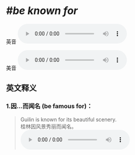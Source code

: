 # ***\#be known for*** 
英音
<audio src="./media/be known for1_AAC.aac" controls="controls"></audio>

美音
<audio src="./media/be known for2_AAC.aac" controls="controls"></audio>



  

英文释义
---
### 1.**因…而闻名 (be famous for)：**  

 > Guilin is known for its beautiful scenery.   
 > 桂林因风景秀丽而闻名。    
<audio src="./media/know-8.aac" controls="controls"></audio>


